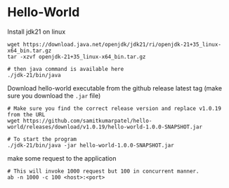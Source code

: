 # Hello-World

Install jdk21 on linux

```shell
wget https://download.java.net/openjdk/jdk21/ri/openjdk-21+35_linux-x64_bin.tar.gz
tar -xzvf openjdk-21+35_linux-x64_bin.tar.gz

# then java command is available here
./jdk-21/bin/java
```

Download hello-world executable from the github release latest tag (make sure you download the `.jar` file)
```shell
# Make sure you find the correct release version and replace v1.0.19 from the URL
wget https://github.com/samitkumarpatel/hello-world/releases/download/v1.0.19/hello-world-1.0.0-SNAPSHOT.jar

# To start the program
./jdk-21/bin/java -jar hello-world-1.0.0-SNAPSHOT.jar
```

make some request to the application

```shell
# This will invoke 1000 request but 100 in concurrent manner.
ab -n 1000 -c 100 <host>:<port>

```
